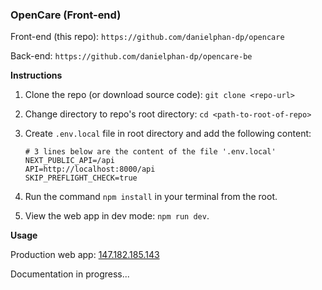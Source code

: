 ### OpenCare (Front-end)

Front-end (this repo): `https://github.com/danielphan-dp/opencare`

Back-end: `https://github.com/danielphan-dp/opencare-be`

**Instructions**

1. Clone the repo (or download source code): `git clone <repo-url>`
2. Change directory to repo's root directory: `cd <path-to-root-of-repo>`
3. Create `.env.local` file in root directory and add the following content:
   ````
   # 3 lines below are the content of the file '.env.local'
   NEXT_PUBLIC_API=/api
   API=http://localhost:8000/api
   SKIP_PREFLIGHT_CHECK=true
   ````
4. Run the command `npm install` in your terminal from the root.

5. View the web app in dev mode: `npm run dev`.

**Usage**

Production web app: [147.182.185.143](http://147.182.185.143/)

Documentation in progress...
